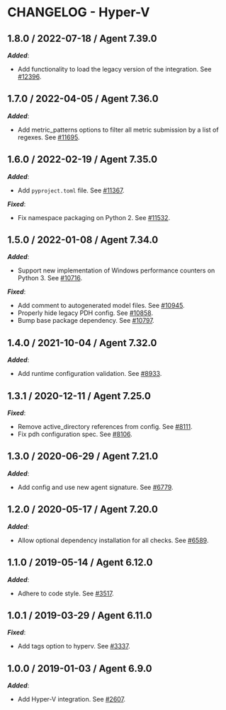 # CHANGELOG - Hyper-V

## 1.8.0 / 2022-07-18 / Agent 7.39.0

***Added***: 

* Add functionality to load the legacy version of the integration. See [#12396](https://github.com/DataDog/integrations-core/pull/12396).


## 1.7.0 / 2022-04-05 / Agent 7.36.0

***Added***: 

* Add metric_patterns options to filter all metric submission by a list of regexes. See [#11695](https://github.com/DataDog/integrations-core/pull/11695).


## 1.6.0 / 2022-02-19 / Agent 7.35.0

***Added***: 

* Add `pyproject.toml` file. See [#11367](https://github.com/DataDog/integrations-core/pull/11367).

***Fixed***: 

* Fix namespace packaging on Python 2. See [#11532](https://github.com/DataDog/integrations-core/pull/11532).


## 1.5.0 / 2022-01-08 / Agent 7.34.0

***Added***: 

* Support new implementation of Windows performance counters on Python 3. See [#10716](https://github.com/DataDog/integrations-core/pull/10716).

***Fixed***: 

* Add comment to autogenerated model files. See [#10945](https://github.com/DataDog/integrations-core/pull/10945).
* Properly hide legacy PDH config. See [#10858](https://github.com/DataDog/integrations-core/pull/10858).
* Bump base package dependency. See [#10797](https://github.com/DataDog/integrations-core/pull/10797).


## 1.4.0 / 2021-10-04 / Agent 7.32.0

***Added***: 

* Add runtime configuration validation. See [#8933](https://github.com/DataDog/integrations-core/pull/8933).


## 1.3.1 / 2020-12-11 / Agent 7.25.0

***Fixed***: 

* Remove active_directory references from config. See [#8111](https://github.com/DataDog/integrations-core/pull/8111).
* Fix pdh configuration spec. See [#8106](https://github.com/DataDog/integrations-core/pull/8106).


## 1.3.0 / 2020-06-29 / Agent 7.21.0

***Added***: 

* Add config and use new agent signature. See [#6779](https://github.com/DataDog/integrations-core/pull/6779).


## 1.2.0 / 2020-05-17 / Agent 7.20.0

***Added***: 

* Allow optional dependency installation for all checks. See [#6589](https://github.com/DataDog/integrations-core/pull/6589).


## 1.1.0 / 2019-05-14 / Agent 6.12.0

***Added***: 

* Adhere to code style. See [#3517](https://github.com/DataDog/integrations-core/pull/3517).


## 1.0.1 / 2019-03-29 / Agent 6.11.0

***Fixed***: 

* Add tags option to hyperv. See [#3337](https://github.com/DataDog/integrations-core/pull/3337).


## 1.0.0 / 2019-01-03 / Agent 6.9.0

***Added***: 

* Add Hyper-V integration. See [#2607][1].


[1]: https://github.com/DataDog/integrations-core/pull/2607
